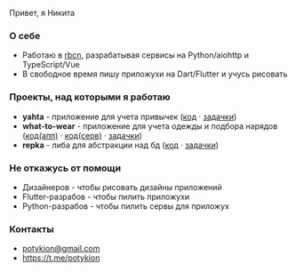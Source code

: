 Привет, я Никита

### О себе

- Работаю в [rbcn](http://rbcn.mobi/), разрабатывая сервисы на Python/aiohttp и TypeScript/Vue
- В свободное время пишу приложухи на Dart/Flutter и учусь рисовать

### Проекты, над которыми я работаю

- **yahta** - приложение для учета привычек ([код](https://github.com/potykion/yahta2) · [задачки](https://github.com/users/potykion/projects/2))
- **what-to-wear** - приложение для учета одежды и подбора нарядов ([код(апп)](https://github.com/potykion/w2w) · [код(серв)](https://github.com/potykion/lamoda-parser) · [задачки](https://github.com/users/potykion/projects/1))
- **repka** - либа для абстракции над бд ([код](https://github.com/potykion/repka) · [задачки](https://github.com/potykion/repka/issues))

### Не откажусь от помощи

- Дизайнеров - чтобы рисовать дизайны приложений
- Flutter-разрабов - чтобы пилить приложухи
- Python-разрабов - чтобы пилить сервы для приложух

### Контакты

- potykion@gmail.com
- https://t.me/potykion
